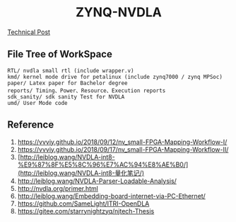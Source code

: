 <h1 align="center">ZYNQ-NVDLA</h1>

[Technical Post](https://leiblog.wang/NVDLA-Xilinx-FPGA-Mapping)

## File Tree of WorkSpace

```
RTL/ nvdla small rtl (include wrapper.v)
kmd/ kernel mode drive for petalinux (include zynq7000 / zynq MPSoc)
paper/ Latex paper for Bachelor degree
reports/ Timing、Power、Resource、Execution reports
sdk_sanity/ sdk sanity Test for NVDLA
umd/ User Mode code
```

## Reference

1. https://vvviy.github.io/2018/09/12/nv_small-FPGA-Mapping-Workflow-I/
2. https://vvviy.github.io/2018/09/17/nv_small-FPGA-Mapping-Workflow-II/
3. [http://leiblog.wang/NVDLA-int8-%E9%87%8F%E5%8C%96%E7%AC%94%E8%AE%B0/](http://leiblog.wang/NVDLA-int8-量化笔记/)
4. http://leiblog.wang/NVDLA-Parser-Loadable-Analysis/
5. http://nvdla.org/primer.html
6. http://leiblog.wang/Embedding-board-internet-via-PC-Ethernet/
7. https://github.com/SameLight/ITRI-OpenDLA
8. https://gitee.com/starrynightzyq/njtech-Thesis